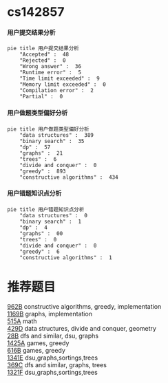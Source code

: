 # cs142857

<!-- tabs:start -->



#### **用户提交结果分析**

```mermaid
pie title 用户提交结果分析
    "Accepted" :  48
    "Rejected" :  0
    "Wrong answer" :  36
    "Runtime error" :  5
    "Time limit exceeded" :  9
    "Memory limit exceeded" :  0
    "Compilation error" :  2
    "Partial" :  0
```

#### **用户做题类型偏好分析**

```mermaid
pie title 用户做题类型偏好分析
    "data structures" :  389
    "binary search" :  35
    "dp" :  57
    "graphs" :  21
    "trees" :  6
    "divide and conquer" :  0
    "greedy" :  893
    "constructive algorithms" :  434
```
#### **用户错题知识点分析**

```mermaid
pie title 用户错题知识点分析
    "data structures" :  0
    "binary search" :  1
    "dp" :  4
    "graphs" :  00
    "trees" :  0
    "divide and conquer" :  0
    "greedy" :  6
    "constructive algorithms" :  1
```



<!-- tabs:end -->
# 推荐题目
[962B](https://codeforces.com/contest/962/problem/B)		constructive algorithms,
                        greedy,
                        implementation		  
[1169B](https://codeforces.com/contest/1169/problem/B)		graphs,
                        implementation		  
[515A](https://codeforces.com/contest/515/problem/A)		math		  
[429D](https://codeforces.com/contest/429/problem/D)		data structures,
                        divide and conquer,
                        geometry		  
[28B](https://codeforces.com/contest/28/problem/B)		dfs and similar,
                        dsu,
                        graphs		  
[1425A](https://codeforces.com/contest/1425/problem/A)		games,
                        greedy		  
[616B](https://codeforces.com/contest/616/problem/B)		games,
                        greedy		  
[1341E](https://codeforces.com/contest/1341/problem/E)		dsu,graphs,sortings,trees		  
[369C](https://codeforces.com/contest/369/problem/C)		dfs and similar,
                        graphs,
                        trees		  
[1321F](https://codeforces.com/contest/1321/problem/F)		dsu,graphs,sortings,trees		  
